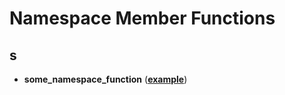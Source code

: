 
# Namespace Member Functions


## s

* **some\_namespace\_function** ([**example**](namespaceexample.md))

